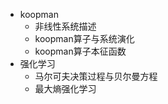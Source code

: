 - koopman
    - 非线性系统描述
    - koopman算子与系统演化
    - koopman算子本征函数
- 强化学习
    - 马尔可夫决策过程与贝尔曼方程
    - 最大熵强化学习
